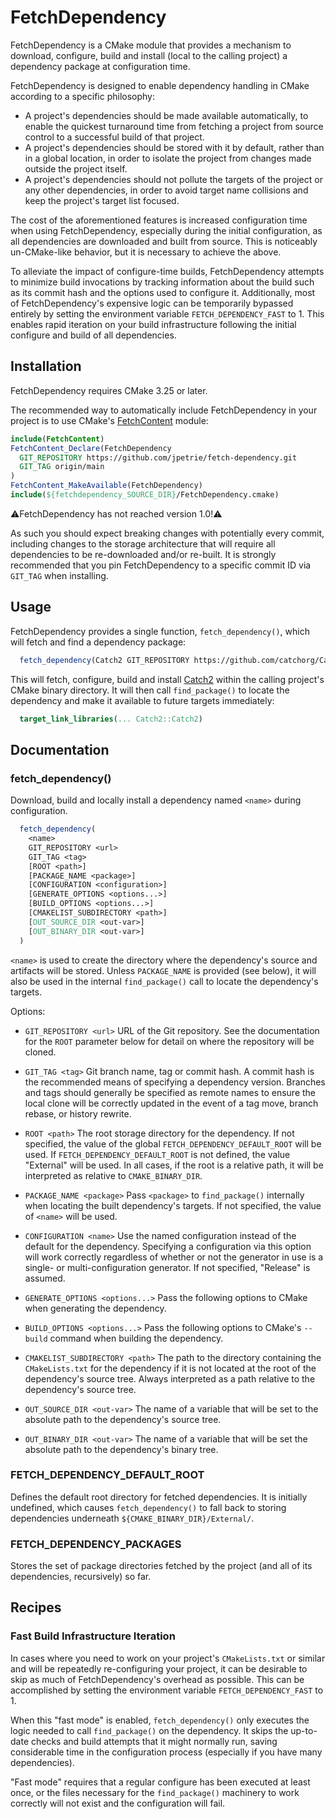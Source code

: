 # FetchDependency

FetchDependency is a CMake module that provides a mechanism to download, configure, build and install (local to the
calling project) a dependency package at configuration time.

FetchDependency is designed to enable dependency handling in CMake according to a specific philosophy:

 - A project's dependencies should be made available automatically, to enable the quickest turnaround time from fetching
   a project from source control to a successful build of that project.
 - A project's dependencies should be stored with it by default, rather than in a global location, in order to isolate
   the project from changes made outside the project itself.
 - A project's dependencies should not pollute the targets of the project or any other dependencies, in order to
   avoid target name collisions and keep the project's target list focused.

The cost of the aforementioned features is increased configuration time when using FetchDependency, especially during
the initial configuration, as all dependencies are downloaded and built from source. This is noticeably un-CMake-like
behavior, but it is necessary to achieve the above. 

To alleviate the impact of configure-time builds, FetchDependency attempts to minimize build invocations by tracking
information about the build such as its commit hash and the options used to configure it. Additionally, most of
FetchDependency's expensive logic can be temporarily bypassed entirely by setting the environment variable
`FETCH_DEPENDENCY_FAST` to 1. This enables rapid iteration on your build infrastructure following the initial configure
and build of all dependencies.

## Installation
FetchDependency requires CMake 3.25 or later.

The recommended way to automatically include FetchDependency in your project is to use CMake's
[FetchContent](https://cmake.org/cmake/help/latest/module/FetchContent.html) module:

```cmake
include(FetchContent)
FetchContent_Declare(FetchDependency
  GIT_REPOSITORY https://github.com/jpetrie/fetch-dependency.git
  GIT_TAG origin/main
)
FetchContent_MakeAvailable(FetchDependency)
include(${fetchdependency_SOURCE_DIR}/FetchDependency.cmake)
```

⚠️FetchDependency has not reached version 1.0!⚠️

As such you should expect breaking changes with potentially every commit, including changes to the storage architecture
that will require all dependencies to be re-downloaded and/or re-built. It is strongly recommended that you pin
FetchDependency to a specific commit ID via `GIT_TAG` when installing.

## Usage

FetchDependency provides a single function, `fetch_dependency()`, which will fetch and find a dependency package:

```cmake
  fetch_dependency(Catch2 GIT_REPOSITORY https://github.com/catchorg/Catch2.git GIT_TAG v2.13.8)
```

This will fetch, configure, build and install [Catch2](https://github.com/catchorg/Catch2) within the calling project's
CMake binary directory. It will then call `find_package()` to locate the dependency and make it available to future
targets immediately:

```cmake
  target_link_libraries(... Catch2::Catch2)
```

## Documentation

### fetch_dependency()
Download, build and locally install a dependency named `<name>` during configuration.

```cmake
  fetch_dependency(
    <name>
    GIT_REPOSITORY <url>
    GIT_TAG <tag>
    [ROOT <path>]
    [PACKAGE_NAME <package>]
    [CONFIGURATION <configuration>]
    [GENERATE_OPTIONS <options...>]
    [BUILD_OPTIONS <options...>]
    [CMAKELIST_SUBDIRECTORY <path>]
    [OUT_SOURCE_DIR <out-var>]
    [OUT_BINARY_DIR <out-var>]
  )
```

`<name>` is used to create the directory where the dependency's source and artifacts will be stored. Unless
`PACKAGE_NAME` is provided (see below), it will also be used in the internal `find_package()` call to locate the
dependency's targets.

Options:
- `GIT_REPOSITORY <url>` URL of the Git repository. See the documentation for the `ROOT` parameter below for detail on
  where the repository will be cloned.

- `GIT_TAG <tag>` Git branch name, tag or commit hash. A commit hash is the recommended means of specifying a dependency
   version. Branches and tags should generally be specified as remote names to ensure the local clone will be correctly
   updated in the event of a tag move, branch rebase, or history rewrite.

- `ROOT <path>` The root storage directory for the dependency. If not specified, the value of the global
  `FETCH_DEPENDENCY_DEFAULT_ROOT` will be used. If `FETCH_DEPENDENCY_DEFAULT_ROOT` is not defined, the value "External"
  will be used. In all cases, if the root is a relative path, it will be interpreted as relative to `CMAKE_BINARY_DIR`.

- `PACKAGE_NAME <package>` Pass `<package>` to `find_package()` internally when locating the built dependency's
   targets. If not specified, the value of `<name>` will be used.

- `CONFIGURATION <name>` Use the named configuration instead of the default for the dependency. Specifying a
   configuration via this option will work correctly regardless of whether or not the generator in use is a single-
   or multi-configuration generator. If not specified, "Release" is assumed.

- `GENERATE_OPTIONS <options...>` Pass the following options to CMake when generating the dependency.

- `BUILD_OPTIONS <options...>` Pass the following options to CMake's `--build` command when building the dependency.

- `CMAKELIST_SUBDIRECTORY <path>` The path to the directory containing the `CMakeLists.txt` for the dependency if it
   is not located at the root of the dependency's source tree. Always interpreted as a path relative to the dependency's
   source tree.

- `OUT_SOURCE_DIR <out-var>` The name of a variable that will be set to the absolute path to the dependency's source
  tree.

- `OUT_BINARY_DIR <out-var>` The name of a variable that will be set the absolute path to the dependency's binary tree.

### FETCH_DEPENDENCY_DEFAULT_ROOT
Defines the default root directory for fetched dependencies. It is initially undefined, which causes
`fetch_dependency()` to fall back to storing dependencies underneath `${CMAKE_BINARY_DIR}/External/`. 

### FETCH_DEPENDENCY_PACKAGES
Stores the set of package directories fetched by the project (and all of its dependencies, recursively) so far.

## Recipes
### Fast Build Infrastructure Iteration
In cases where you need to work on your project's `CMakeLists.txt` or similar and will be repeatedly re-configuring your
project, it can be desirable to skip as much of FetchDependency's overhead as possible. This can be accomplished by
setting the environment variable `FETCH_DEPENDENCY_FAST` to 1.

When this "fast mode" is enabled, `fetch_dependency()` only executes the logic needed to call `find_package()` on the
dependency. It skips the up-to-date checks and build attempts that it might normally run, saving considerable time in
the configuration process (especially if you have many dependencies).

"Fast mode" requires that a regular configure has been executed at least once, or the files necessary for the
`find_package()` machinery to work correctly will not exist and the configuration will fail.

